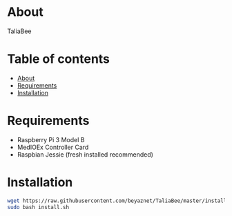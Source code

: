 About
=====
TaliaBee

Table of contents
=================

- [About](#about)
- [Requirements](#requirements)
- [Installation](#installation)

Requirements
============
- Raspberry Pi 3 Model B
- MedIOEx Controller Card
- Raspbian Jessie (fresh installed recommended)

Installation
============
```bash
wget https://raw.githubusercontent.com/beyaznet/TaliaBee/master/installer/install.sh
sudo bash install.sh
```
